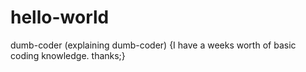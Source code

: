 # hello-world
dumb-coder
(explaining dumb-coder)
{I have a weeks worth of basic coding knowledge.
thanks;}
